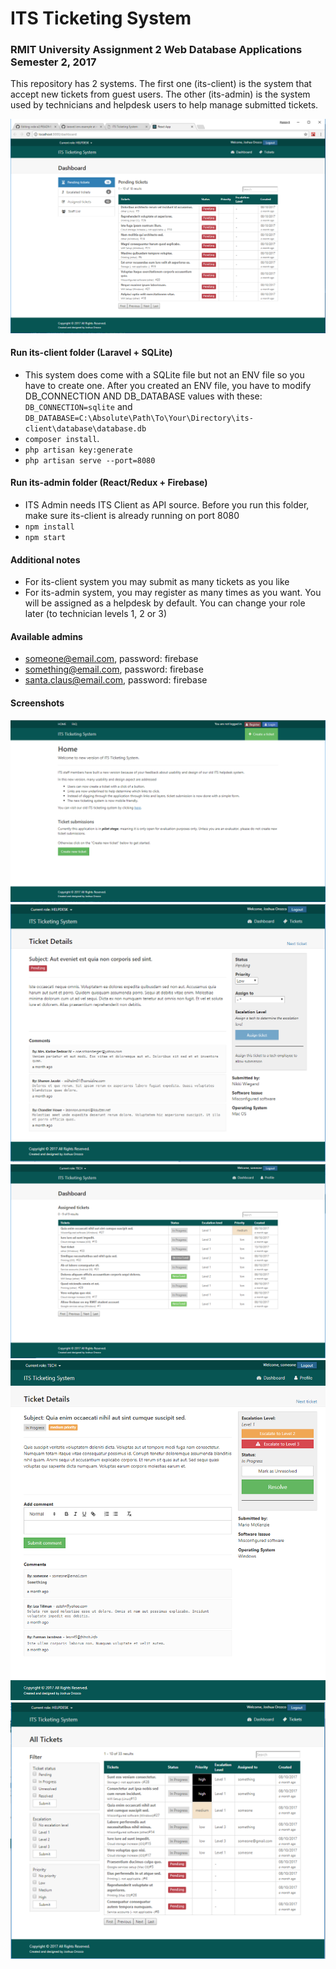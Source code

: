 # ITS Ticketing System

### RMIT University Assignment 2 Web Database Applications Semester 2, 2017 
This repository has 2 systems. The first one (its-client) is the system that accept new tickets from guest users. The other (its-admin) is the system used by technicians and helpdesk users to help manage submitted tickets.

![ITS Admin Home page for helpdesk users](ITS-Admin-homepage-helpdesk.png)


#### Run its-client folder (Laravel + SQLite)
- This system does come with a SQLite file but not an ENV file so you have to create one. After you created an ENV file, you have to modify DB_CONNECTION AND DB_DATABASE values with these: <code>DB_CONNECTION=sqlite</code> and <code>DB_DATABASE=C:\Absolute\Path\To\Your\Directory\its-client\database\database.db</code>
- <code>composer install</code>.
- <code>php artisan key:generate</code>
- <code>php artisan serve --port=8080</code>

#### Run its-admin folder (React/Redux + Firebase)
- ITS Admin needs ITS Client as API source. Before you run this folder, make sure its-client is already running on port 8080
- <code>npm install</code>
- <code>npm start</code>

#### Additional notes
- For its-client system you may submit as many tickets as you like
- For its-admin system, you may register as many times as you want. You will be assigned as a helpdesk by default. You can change your role later (to technician levels 1, 2 or 3)

#### Available admins
- someone@email.com, password: firebase
- something@email.com, password: firebase
- santa.claus@email.com, password: firebase

#### Screenshots
![ITS Client home page for regular users](ITS-Client-homepage.png)
![ITS Admin ticket details page for helpdesk users](ITS-Admin-ticketdetails-helpdesk.png)
![ITS Admin Home page for tech users](ITS-Admin-homepage-tech.png)
![ITS Admin ticket details page for tech users](ITS-Admin-ticketdetails-tech.png)
![ITS Admin all tickets page for helpdesk users](ITS-Admin-alltickets-helpdesk.png)


